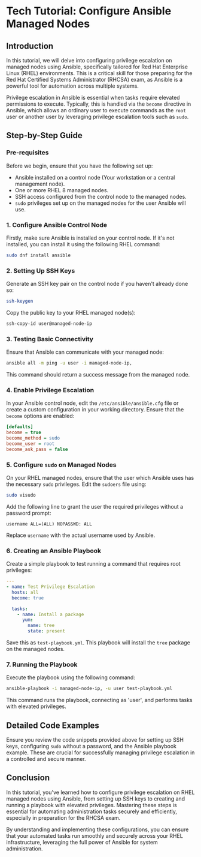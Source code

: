 # Tech Tutorial: Configure Ansible Managed Nodes

## Introduction

In this tutorial, we will delve into configuring privilege escalation on managed nodes using Ansible, specifically tailored for Red Hat Enterprise Linux (RHEL) environments. This is a critical skill for those preparing for the Red Hat Certified Systems Administrator (RHCSA) exam, as Ansible is a powerful tool for automation across multiple systems.

Privilege escalation in Ansible is essential when tasks require elevated permissions to execute. Typically, this is handled via the `become` directive in Ansible, which allows an ordinary user to execute commands as the `root` user or another user by leveraging privilege escalation tools such as `sudo`.

## Step-by-Step Guide

### Pre-requisites

Before we begin, ensure that you have the following set up:
- Ansible installed on a control node (Your workstation or a central management node).
- One or more RHEL 8 managed nodes.
- SSH access configured from the control node to the managed nodes.
- `sudo` privileges set up on the managed nodes for the user Ansible will use.

### 1. Configure Ansible Control Node

Firstly, make sure Ansible is installed on your control node. If it's not installed, you can install it using the following RHEL command:

```bash
sudo dnf install ansible
```

### 2. Setting Up SSH Keys

Generate an SSH key pair on the control node if you haven't already done so:

```bash
ssh-keygen
```

Copy the public key to your RHEL managed node(s):

```bash
ssh-copy-id user@managed-node-ip
```

### 3. Testing Basic Connectivity

Ensure that Ansible can communicate with your managed node:

```bash
ansible all -m ping -u user -i managed-node-ip,
```

This command should return a success message from the managed node.

### 4. Enable Privilege Escalation

In your Ansible control node, edit the `/etc/ansible/ansible.cfg` file or create a custom configuration in your working directory. Ensure that the `become` options are enabled:

```ini
[defaults]
become = true
become_method = sudo
become_user = root
become_ask_pass = false
```

### 5. Configure `sudo` on Managed Nodes

On your RHEL managed nodes, ensure that the user which Ansible uses has the necessary `sudo` privileges. Edit the `sudoers` file using:

```bash
sudo visudo
```

Add the following line to grant the user the required privileges without a password prompt:

```
username ALL=(ALL) NOPASSWD: ALL
```

Replace `username` with the actual username used by Ansible.

### 6. Creating an Ansible Playbook

Create a simple playbook to test running a command that requires root privileges:

```yaml
---
- name: Test Privilege Escalation
  hosts: all
  become: true

  tasks:
    - name: Install a package
      yum:
        name: tree
        state: present
```

Save this as `test-playbook.yml`. This playbook will install the `tree` package on the managed nodes.

### 7. Running the Playbook

Execute the playbook using the following command:

```bash
ansible-playbook -i managed-node-ip, -u user test-playbook.yml
```

This command runs the playbook, connecting as 'user', and performs tasks with elevated privileges.

## Detailed Code Examples

Ensure you review the code snippets provided above for setting up SSH keys, configuring `sudo` without a password, and the Ansible playbook example. These are crucial for successfully managing privilege escalation in a controlled and secure manner.

## Conclusion

In this tutorial, you've learned how to configure privilege escalation on RHEL managed nodes using Ansible, from setting up SSH keys to creating and running a playbook with elevated privileges. Mastering these steps is essential for automating administration tasks securely and efficiently, especially in preparation for the RHCSA exam.

By understanding and implementing these configurations, you can ensure that your automated tasks run smoothly and securely across your RHEL infrastructure, leveraging the full power of Ansible for system administration.